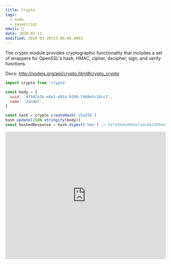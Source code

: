 ```yaml
---
title: Crypto
tags:
  - node
  - javascript
emoji: 🛂
date: 2020-03-11
modified: 2020-03-26T23:06:06.000Z
---
```


The crypto module provides cryptographic functionality that includes a set of wrappers for OpenSSL's hash, HMAC, cipher, decipher, sign, and verify functions.

Docs: http://nodejs.org/api/crypto.html#crypto_crypto

```js
import crypto from 'crypto'

const body = {
  uuid: '433d7a1b-e8e1-4b5a-b590-f468e5c18cc7',
  name: 'Zander',
}

const hash = crypto.createHash('sha256')
hash.update(JSON.stringify(body))
const hashedResponse = hash.digest('hex') // 5a7430e6d96dafadc642289eba7e215d3b9cfd7a58f9593749891424e6d75a4f
```

<iframe
  height="400px"
  width="100%"
  src="https://repl.it/@mrmartineau/crypto?lite=true"
  scrolling="no"
  frameborder="no"
  allowtransparency="true"
  allowfullscreen="true"
  sandbox="allow-forms allow-pointer-lock allow-popups allow-same-origin allow-scripts allow-modals"
></iframe>
